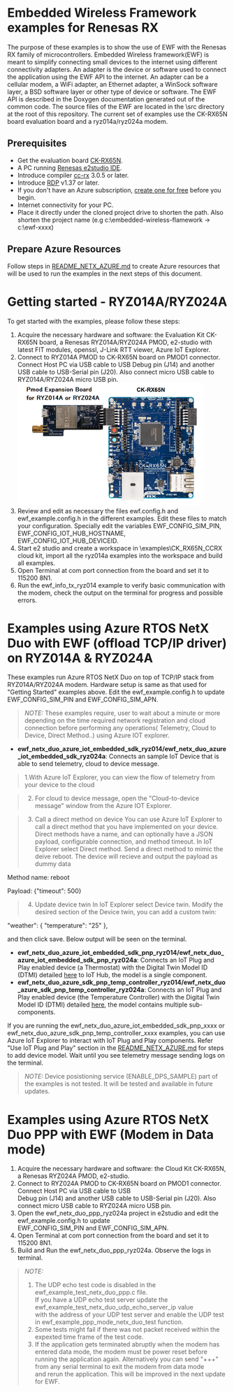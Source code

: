 # Embedded Wireless Framework examples for Renesas RX
The purpose of these examples is to show the use of EWF with the Renesas RX family of microcontrollers.
Embedded Wireless framework(EWF) is meant to simplify connecting small devices to the internet using different connectivity adapters.
An adapter is the device or software used to connect the application using the EWF API to the internet.
An adapter can be a cellular modem, a WiFi adapter, an Ethernet adapter, a WinSock software layer, a BSD software layer or other type of device or software.
The EWF API is described in the Doxygen documentation generated out of the common code.
The source files of the EWF are located in the \src directory at the root of this repository.
The current set of examples use the CK-RX65N board evaluation board and a ryz014a/ryz024a modem.

## Prerequisites

- Get the evaluation board [CK-RX65N](https://www.renesas.com/products/microcontrollers-microprocessors/rx-32-bit-performance-efficiency-mcus/ck-rx65n-cloud-kit-based-rx65n-mcu-group).
- A PC running [Renesas e2studio IDE](https://www.renesas.com/software-tool/e-studio).
- Introduce compiler [cc-rx](https://www.renesas.com/software-tool/cc-compiler-package-rx-family) 3.0.5 or later.
- Introduce [RDP](https://www.renesas.com/software-tool/rx-driver-package) v1.37 or later.
- If you don't have an Azure subscription, [create one for free](https://azure.microsoft.com/free/) before you begin.
- Internet connectivity for your PC.
- Place it directly under the cloned project drive to shorten the path. Also shorten the project name (e.g c:\embedded-wireless-flamework -> c:\ewf-xxxx)

## Prepare Azure Resources
Follow steps in [README_NETX_AZURE.md](README_NETX_AZURE.md) to create Azure resources that will be used to run the examples in the next steps of this document.

# Getting started - RYZ014A/RYZ024A
To get started with the examples, please follow these steps:
1. Acquire the necessary hardware and software: the Evaluation Kit CK-RX65N board, a Renesas RYZ014A/RYZ024A PMOD, e2-studio with latest FIT modules, openssl, J-Link RTT viewer, Azure IoT Explorer.
2. Connect to RYZ014A PMOD to CK-RX65N board on PMOD1 connector. Connect Host PC via USB cable to USB Debug pin (J14) and  another USB cable to USB-Serial pin (J20). Also connect micro USB cable to RYZ014A/RYZ024A  micro USB pin.  
![Connection diagram of CK-RX65N and RYZ014A/RYZ024A](CKRX65N_RYZ014A_RYZ024A.PNG)
3. Review and edit as necessary the files ewf.config.h and ewf_example.config.h in the different examples. Edit these files to match your configuration. Specially edit the variables EWF_CONFIG_SIM_PIN, EWF_CONFIG_IOT_HUB_HOSTNAME, EWF_CONFIG_IOT_HUB_DEVICEID.
4. Start e2 studio and create a workspace in \examples\CK_RX65N_CCRX cloud kit, import all the ryz014a examples into the workspace and build all examples.
5. Open Terminal at com port connection from the board and set it to 115200 8N1.
7. Run the ewf_info_tx_ryz014 example to verify basic communication with the modem, check the output on the terminal for progress and possible errors.

# Examples using Azure RTOS NetX Duo with EWF (offload TCP/IP driver) on RYZ014A & RYZ024A

These examples run Azure RTOS NetX Duo on top of TCP/IP stack from RYZ014A/RYZ024A modem. Hardware setup is same as that used for "Getting Started" examples above.
Edit the ewf_example.config.h to update EWF_CONFIG_SIM_PIN and EWF_CONFIG_SIM_APN.
    
> _NOTE:_
> These examples require, user to wait about a minute or more depending on the time required network registration and cloud connection before performing any operations( Telemetry, Cloud to Device, Direct Method..) using Azure IOT explorer.  

- **ewf_netx_duo_azure_iot_embedded_sdk_ryz014/ewf_netx_duo_azure_iot_embedded_sdk_ryz024a**:  Connects an sample IoT Device that is able to send telemetry, cloud to device message.
>1.With Azure IoT Explorer, you can view the flow of telemetry from your device to the cloud

>2. For cloud to device message, open the "Cloud-to-device message" window from the Azure IOT Explorer. 

>3. Call a direct method on device
You can use Azure IoT Explorer to call a direct method that you have implemented on your device. Direct methods have a name, and can optionally have a JSON payload, configurable connection, and method timeout.  In IoT Explorer select Direct method.
Send a direct method to mimic the deive reboot. The device will recieve and output the payload as dummy data  

Method name: reboot

Payload:
{"timeout": 500}

>4. Update device twin
  In IoT Explorer select Device twin. Modify the desired section of the Device twin, you can add a custom twin:

"weather": {
"temperature": "25"
},

and then click save. Below output will be seen on the terminal.

- **ewf_netx_duo_azure_iot_embedded_sdk_pnp_ryz014/ewf_netx_duo_azure_iot_embedded_sdk_pnp_ryz024a**: Connects an IoT Plug and Play enabled device (a Thermostat) with the Digital Twin Model ID (DTMI) detailed [here](https://github.com/Azure/opendigitaltwins-dtdl/blob/master/DTDL/v2/samples/Thermostat.json) to IoT Hub, the model is a single component.
- **ewf_netx_duo_azure_sdk_pnp_temp_controller_ryz014/ewf_netx_duo_azure_sdk_pnp_temp_controller_ryz024a**: Connects an IoT Plug and Play enabled device (the Temperature Controller) with the Digital Twin Model ID (DTMI) detailed [here](https://github.com/Azure/opendigitaltwins-dtdl/blob/master/DTDL/v2/samples/TemperatureController.json), the model contains multiple sub-components.

If you are running the ewf_netx_duo_azure_iot_embedded_sdk_pnp_xxxx or ewf_netx_duo_azure_sdk_pnp_temp_controller_xxxx examples, you can use Azure IoT Explorer to interact with IoT Plug and Play components.
Refer "Use IoT Plug and Play" section in the [README_NETX_AZURE.md](README_NETX_AZURE.md) for steps to add device model.
Wait until you see telemetry message sending logs on the terminal.

> _NOTE:_
Device posistioning service (ENABLE_DPS_SAMPLE) part of the examples is not tested. It will be tested and available in future updates.

# Examples using Azure RTOS NetX Duo PPP with EWF (Modem in Data mode)
1. Acquire the necessary hardware and software: the Cloud Kit CK-RX65N, a Renesas RYZ024A PMOD, e2-studio.
2. Connect to RYZ024A PMOD to CK-RX65N board on PMOD1 connector.  Connect Host PC via USB cable to USB  
   Debug pin (J14) and  another USB cable to USB-Serial pin (J20). Also connect micro USB cable to RYZ024A micro USB pin.  
3. Open the ewf_netx_duo_ppp_ryz024a project in e2studio and edit the ewf_example.config.h to update   
   EWF_CONFIG_SIM_PIN and EWF_CONFIG_SIM_APN.  
4. Open Terminal at com port connection from the board and set it to 115200 8N1.  
5. Build and Run the ewf_netx_duo_ppp_ryz024a. Observe the logs in terminal.  

> _NOTE:_
>1. The UDP echo test code is disabled in the ewf_example_test_netx_duo_ppp.c file.  
    If you have a UDP echo test server update the ewf_example_test_netx_duo_udp_echo_server_ip value  
	with the address of your UDP test server and enable the UDP test in ewf_example_ppp_mode_netx_duo_test function.  
>2. Some tests might fail if there was not packet received within the expexted time frame of the test code.
>3. If the application gets terminated abruptly when the modem has entered data mode, the modem must be power reset before  
    running the application again. Alternatively you can send "+++" from any serial terminal to exit the modem from data mode  
	and rerun the application. This will be improved in the next update for EWF.  
	